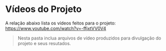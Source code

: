 # Vídeos do Projeto
A relação abaixo lista os vídeos feitos para o projeto:
https://www.youtube.com/watch?v=-ffjxtVV0V4

> Nesta pasta inclua arquivos de vídeo produzidos para divulgação do 
> projeto e seus resutados.

